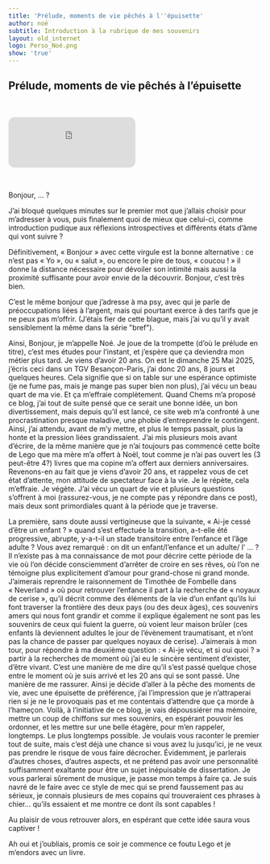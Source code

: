 ```yaml
---
title: 'Prélude, moments de vie pêchés à l''épuisette'
author: noé
subtitle: Introduction à la rubrique de mes souvenirs
layout: old_internet
logo: Perso_Noé.png
show: 'true'
---
```

## Prélude, moments de vie pêchés à l’épuisette

<iframe 
  style="border-radius:12px; margin: 2rem 0;" 
  src="https://open.spotify.com/intl-fr/track/6drC7tBnx8AiYfTfBmDPVO?si=06aa88cedaaa4db3" 
  frameBorder="0" 
  allowfullscreen="" 
  allow="autoplay; clipboard-write; encrypted-media; fullscreen; picture-in-picture" 
  loading="lazy"
  width="50%" 
  height="100" 
  frameborder="0" 
  allowfullscreen>
</iframe>

Bonjour, … ?

J’ai bloqué quelques minutes sur le premier mot que j’allais choisir pour m’adresser à vous, puis finalement quoi de mieux que celui-ci, comme introduction pudique aux réflexions introspectives et différents états d’âme qui vont suivre ? 

Définitivement, « Bonjour » avec cette virgule est la bonne alternative : ce n’est pas « Yo », ou « salut », ou encore le pire de tous, « coucou ! » il donne la distance nécessaire pour dévoiler son intimité mais aussi la proximité suffisante pour avoir envie de la découvrir. Bonjour, c’est très bien.

C’est le même bonjour que j’adresse à ma psy, avec qui je parle de préoccupations liées à l’argent, mais qui pourtant exerce à des tarifs que je ne peux pas m’offrir. (J’étais fier de cette blague, mais j’ai vu qu’il y avait sensiblement la même dans la série "bref"). 

Ainsi, Bonjour, je m’appelle Noé. Je joue de la trompette (d’où le prélude en titre), c’est mes études pour l’instant, et j’espère que ça deviendra mon métier plus tard. Je viens d’avoir 20 ans. On est le dimanche 25 Mai 2025, j’écris ceci dans un TGV Besançon-Paris, j’ai donc 20 ans, 8 jours et quelques heures. Cela signifie que si on table sur une espérance optimiste (je ne fume pas, mais je mange pas super bien non plus), j’ai vécu un beau quart de ma vie. Et ça m’effraie complètement. Quand Chems m’a proposé ce blog, j’ai tout de suite pensé que ce serait une bonne idée, un bon divertissement, mais depuis qu’il est lancé, ce site web m’a confronté à une procrastination presque maladive, une phobie d’entreprendre le contingent. Ainsi, j’ai attendu, avant de m’y mettre, et plus le temps passait, plus la honte et la pression liées grandissaient. J’ai mis plusieurs mois avant d’écrire, de la même manière que je n’ai toujours pas commencé cette boîte de Lego que ma mère m’a offert à Noël, tout comme je n’ai pas ouvert les (3 peut-être 4?) livres que ma copine m’a offert aux derniers anniversaires. Revenons-en au fait que je viens d’avoir 20 ans, et rappelez vous de cet état d’attente, mon attitude de spectateur face à la vie. Je le répète, cela m’effraie. Je végète. J’ai vécu un quart de vie et plusieurs questions s’offrent à moi (rassurez-vous, je ne compte pas y répondre dans ce post), mais deux sont primordiales quant à la période que je traverse. 

La première, sans doute aussi vertigineuse que la suivante, « Ai-je cessé d’être un enfant ? » quand s’est effectuée la transition, a-t-elle été progressive, abrupte, y-a-t-il un stade transitoire entre l’enfance et l’âge adulte ? Vous avez remarqué : on dit un enfant/l’enfance et un adulte/ l’ … ? Il n’existe pas à ma connaissance de mot pour décrire cette période de la vie où l’on décide consciemment d’arrêter de croire en ses rêves, où l’on ne témoigne plus explicitement d’amour pour grand-chose ni grand monde. J’aimerais reprendre le raisonnement de Timothée de Fombelle dans « Neverland » où pour retrouver l’enfance il part à la recherche de « noyaux de cerise », qu’il décrit comme des éléments de la vie d’un enfant qu’ils lui font traverser la frontière des deux pays (ou des deux âges), ces souvenirs amers qui nous font grandir et comme il explique également ne sont pas les souvenirs de ceux qui fuient la guerre, où voient leur maison brûler (ces enfants là deviennent adultes le jour de l’évènement traumatisant, et n’ont pas la chance de passer par quelques noyaux de cerise). J’aimerais à mon tour, pour répondre à ma deuxième question : « Ai-je vécu, et si oui quoi ? » partir à la recherches de moment où j’ai eu le sincère sentiment d’exister, d’être vivant. C’est une manière de me dire qu’il s’est passé quelque chose entre le moment où je suis arrivé et les 20 ans qui se sont passé. Une manière de me rassurer. Ainsi je décide d’aller à la pêche des moments de vie, avec une épuisette de préférence, j’ai l’impression que je n’attraperai rien si je ne le provoquais pas et me contentais d’attendre que ça morde à l’hameçon. Voilà, à l’initiative de ce blog, je vais dépoussiérer ma mémoire, mettre un coup de chiffons sur mes souvenirs, en espérant pouvoir les ordonner, et les mettre sur une belle étagère, pour m’en rappeler, longtemps. Le plus longtemps possible. Je voulais vous raconter le premier tout de suite, mais c’est déjà une chance si vous avez lu jusqu’ici, je ne veux pas prendre le risque de vous faire décrocher. Évidemment, je parlerais d’autres choses, d’autres aspects, et ne prétend pas avoir une personnalité suffisamment exaltante pour être un sujet inépuisable de dissertation. Je vous parlerai sûrement de musique, je passe mon temps à faire ça. Je suis navré de le faire avec ce style de mec qui se prend faussement pas au sérieux, je connais plusieurs de mes copains qui trouveraient ces phrases à chier… qu’ils essaient et me montre ce dont ils sont capables !

Au plaisir de vous retrouver alors, en espérant que cette idée saura vous captiver !

Ah oui et j’oubliais, promis ce soir je commence ce foutu Lego et je m’endors avec un livre.
